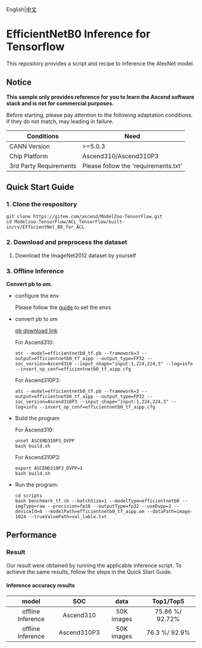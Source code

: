 English|[中文](README.md)

# EfficientNetB0 Inference for Tensorflow 

This repository provides a script and recipe to Inference the AlexNet model.

## Notice
**This sample only provides reference for you to learn the Ascend software stack and is not for commercial purposes.**

Before starting, please pay attention to the following adaptation conditions. If they do not match, may leading in failure.

| Conditions | Need |
| --- | --- |
| CANN Version | >=5.0.3 |
| Chip Platform| Ascend310/Ascend310P3 |
| 3rd Party Requirements| Please follow the 'requirements.txt' |

## Quick Start Guide

### 1. Clone the respository

```shell
git clone https://gitee.com/ascend/ModelZoo-TensorFlow.git
cd Modelzoo-TensorFlow/ACL_TensorFlow/built-in/cv/EfficientNet_B0_for_ACL
```

### 2. Download and preprocess the dataset

1. Download the ImageNet2012 dataset by yourself

 

### 3. Offline Inference

**Convert pb to om.**

- configure the env

  Please follow the [guide](https://gitee.com/ascend/ModelZoo-TensorFlow/wikis/02.%E7%A6%BB%E7%BA%BF%E6%8E%A8%E7%90%86%E6%A1%88%E4%BE%8B/Ascend%E5%B9%B3%E5%8F%B0%E6%8E%A8%E7%90%86%E7%8E%AF%E5%A2%83%E5%8F%98%E9%87%8F%E8%AE%BE%E7%BD%AE?sort_id=6458719) to set the envs

- convert pb to om

  [pb download link](https://obs-9be7.obs.cn-east-2.myhuaweicloud.com/003_Atc_Models/modelzoo/Official/cv/EfficientNetB0_for_ACL.zip)

  For Ascend310:
  ```
  atc --model=efficientnetb0_tf.pb --framework=3 --output=efficientnetb0_tf_aipp --output_type=FP32 --soc_version=Ascend310 --input_shape="input:1,224,224,3" --log=info --insert_op_conf=efficientnetb0_tf_aipp.cfg
  ```
  For Ascend310P3:
  ```
  atc --model=efficientnetb0_tf.pb --framework=3 --output=efficientnetb0_tf_aipp --output_type=FP32 --soc_version=Ascend310P3 --input_shape="input:1,224,224,3" --log=info --insert_op_conf=efficientnetb0_tf_aipp.cfg
  ```

- Build the program
  
  For Ascend310:
  ```
  unset ASCEND310P3_DVPP
  bash build.sh
  ```
  For Ascend310P3:
  ```
  export ASCEND310P3_DVPP=1
  bash build.sh
  ```

- Run the program:

  ```
  cd scripts
  bash benchmark_tf.sh --batchSize=1 --modelType=efficientnetb0 --imgType=raw --precision=fp16 --outputType=fp32 --useDvpp=1 --deviceId=0 --modelPath=efficientnetb0_tf_aipp.om --dataPath=image-1024 --trueValuePath=val_lable.txt
  ```



## Performance

### Result

Our result were obtained by running the applicable inference script. To achieve the same results, follow the steps in the Quick Start Guide.

#### Inference accuracy results

|       model     |  SOC  | **data**  |    Top1/Top5    |
| :---------------:|:-------:|:-------: | :-------------: |
| offline Inference| Ascend310     | 50K images | 75.86 %/ 92.72% |
| offline Inference| Ascend310P3     | 50K images | 76.3 %/ 92.9% |
